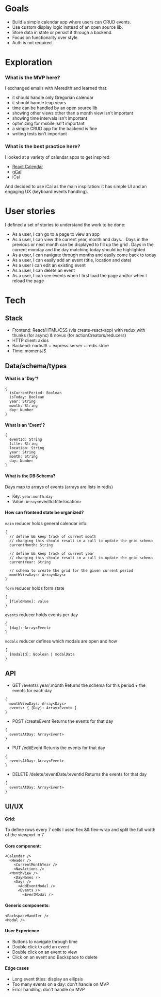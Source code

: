 # Goals

- Build a simple calendar app where users can CRUD events.
- Use custom display logic instead of an open source lib.
- Store data in state or persist it through a backend.
- Focus on functionality over style.
- Auth is not required.

# Exploration

### What is the MVP here?

I exchanged emails with Meredith and learned that:
- it should handle only Gregorian calendar
- it should handle leap years
- time can be handled by an open source lib
- showing other views other than a month view isn't important
- showing time intervals isn't important
- optimizing for mobile isn't important
- a simple CRUD app for the backend is fine
- writing tests isn't important

### What is the best practice here?

I looked at a variety of calendar apps to get inspired:
- [React Calendar](https://www.npmjs.com/package/react-calendar)
- [gCal](https://calendar.google.com/calendar/r)
- [iCal](https://www.icloud.com/calendar)

And decided to use iCal as the main inspiration: it has simple UI and an engaging UX (keyboard events handling).

# User stories

I defined a set of stories to understand the work to be done:
- As a user, I can go to a page to view an app
- As a user, I can view the current year, month and days.
  . Days in the previous or next month can be displayed to fill up the grid
  . Days in the current monday and the day matching today should be highlighted
- As a user, I can navigate through months and easily come back to today
- As a user, I can easily add an event (title, location and date)
- As a user I can edit an existing event
- As a user, I can delete an event
- As a user, I can see events when I first load the page and/or when I reload the page

# Tech

## Stack
- Frontend: React/HTML/CSS (via create-react-app) with redux with thunks (for async) & novux (for actionCreators/reducers)
- HTTP client: axios
- Backend: nodeJS + express server + redis store
- Time: momentJS

## Data/schema/types

#### What is a 'Day'?
```
{
  isCurrentPeriod: Boolean
  isToday: Boolean
  year: String
  month: String
  day: Number
}
```

#### What is an 'Event'?
```
{
  eventId: String
  title: String
  location: String
  year: String
  month: String
  day: Number
}
```

#### What is the DB Schema?

Days map to arrays of events (arrays are lists in redis)
- Key: `year:month:day`
- Value: `Array<`eventId:title:location`>`

#### How can frontend state be organized?

`main` reducer holds general calendar info:
```
{
  // define && keep track of current month
  // changing this should result in a call to update the grid schema
  currentMonth: String

  // define && keep track of current year
  // changing this should result in a call to update the grid schema
  currentYear: String

  // schema to create the grid for the given current period
  monthViewDays: Array<Days>
}
```

`form` reducer holds form state
```
{
  [fieldName]: value
}
```

`events` reducer holds events per day
```
{
  [day]: Array<Event>
}
```

`modals` reducer defines which modals are open and how
```
{
  [modalId]: Boolean | modalData
}
```

## API
- GET /events/:year/:month
Returns the schema for this period + the events for each day
```
{
  monthViewDays: Array<Days>
  events: { [Day]: Array<Event> }
}
```

- POST /createEvent
Returns the events for that day
```
{
  eventsAtDay: Array<Event>
}
```

- PUT /editEvent
Returns the events for that day
```
{
  eventsAtDay: Array<Event>
}
```

- DELETE /delete/:eventDate/:eventId
Returns the events for that day
```
{
  eventsAtDay: Array<Event>
}
```

## UI/UX
#### Grid:

To define rows every 7 cells I used flex && flex-wrap and split the full width of the viewport in 7.

#### Core component:
```
<Calendar />
  <Header />
    <CurrentMonthYear />
    <NavActions />
  <MonthView />
    <DayNames />
    <Days />
      <AddEventModal />
      <Events />
        <EventModal />
```

#### Generic components:
```
<BackspaceHandler />
<Modal />
```

#### User Experience
- Buttons to navigate through time
- Double click to add an event
- Double click on an event to view
- Click on an event and Backspace to delete

#### Edge cases
- Long event titles: display an ellipsis
- Too many events on a day: don't handle on MVP
- Error handling: don't handle on MVP
